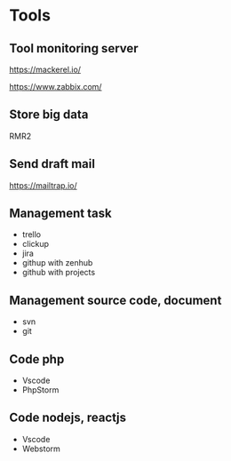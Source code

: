 # Tools

## Tool monitoring server
https://mackerel.io/

https://www.zabbix.com/

## Store big data
RMR2

## Send draft mail
https://mailtrap.io/

## Management task
- trello
- clickup
- jira
- githup with zenhub
- github with projects

## Management source code, document
- svn
- git

## Code php
- Vscode
- PhpStorm

## Code nodejs, reactjs
- Vscode
- Webstorm
